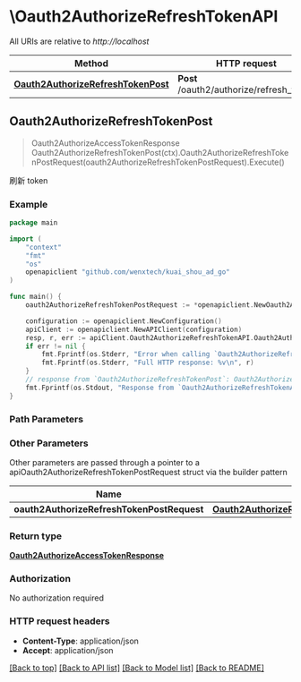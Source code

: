 # \Oauth2AuthorizeRefreshTokenAPI

All URIs are relative to *http://localhost*

Method | HTTP request | Description
------------- | ------------- | -------------
[**Oauth2AuthorizeRefreshTokenPost**](Oauth2AuthorizeRefreshTokenAPI.md#Oauth2AuthorizeRefreshTokenPost) | **Post** /oauth2/authorize/refresh_token | 刷新 token



## Oauth2AuthorizeRefreshTokenPost

> Oauth2AuthorizeAccessTokenResponse Oauth2AuthorizeRefreshTokenPost(ctx).Oauth2AuthorizeRefreshTokenPostRequest(oauth2AuthorizeRefreshTokenPostRequest).Execute()

刷新 token



### Example

```go
package main

import (
	"context"
	"fmt"
	"os"
	openapiclient "github.com/wenxtech/kuai_shou_ad_go"
)

func main() {
	oauth2AuthorizeRefreshTokenPostRequest := *openapiclient.NewOauth2AuthorizeRefreshTokenPostRequest(int64(123), "Secret_example", "RefreshToken_example") // Oauth2AuthorizeRefreshTokenPostRequest |  (optional)

	configuration := openapiclient.NewConfiguration()
	apiClient := openapiclient.NewAPIClient(configuration)
	resp, r, err := apiClient.Oauth2AuthorizeRefreshTokenAPI.Oauth2AuthorizeRefreshTokenPost(context.Background()).Oauth2AuthorizeRefreshTokenPostRequest(oauth2AuthorizeRefreshTokenPostRequest).Execute()
	if err != nil {
		fmt.Fprintf(os.Stderr, "Error when calling `Oauth2AuthorizeRefreshTokenAPI.Oauth2AuthorizeRefreshTokenPost``: %v\n", err)
		fmt.Fprintf(os.Stderr, "Full HTTP response: %v\n", r)
	}
	// response from `Oauth2AuthorizeRefreshTokenPost`: Oauth2AuthorizeAccessTokenResponse
	fmt.Fprintf(os.Stdout, "Response from `Oauth2AuthorizeRefreshTokenAPI.Oauth2AuthorizeRefreshTokenPost`: %v\n", resp)
}
```

### Path Parameters



### Other Parameters

Other parameters are passed through a pointer to a apiOauth2AuthorizeRefreshTokenPostRequest struct via the builder pattern


Name | Type | Description  | Notes
------------- | ------------- | ------------- | -------------
 **oauth2AuthorizeRefreshTokenPostRequest** | [**Oauth2AuthorizeRefreshTokenPostRequest**](Oauth2AuthorizeRefreshTokenPostRequest.md) |  | 

### Return type

[**Oauth2AuthorizeAccessTokenResponse**](Oauth2AuthorizeAccessTokenResponse.md)

### Authorization

No authorization required

### HTTP request headers

- **Content-Type**: application/json
- **Accept**: application/json

[[Back to top]](#) [[Back to API list]](../README.md#documentation-for-api-endpoints)
[[Back to Model list]](../README.md#documentation-for-models)
[[Back to README]](../README.md)

